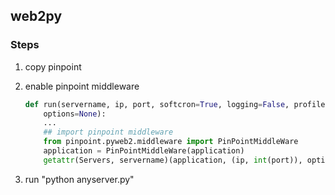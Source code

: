 ## web2py

### Steps
1. copy pinpoint
2. enable pinpoint middleware
    ```py
    def run(servername, ip, port, softcron=True, logging=False, profiler=None,
        options=None):
        ...
        ## import pinpoint middleware
        from pinpoint.pyweb2.middleware import PinPointMiddleWare
        application = PinPointMiddleWare(application)
        getattr(Servers, servername)(application, (ip, int(port)), options=options)
    ```

3. run "python anyserver.py"

